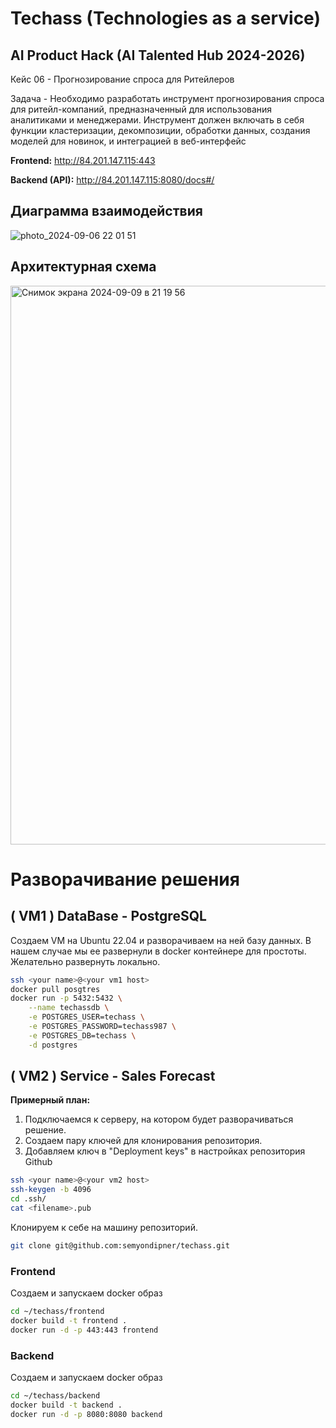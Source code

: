 # Techass (Technologies as a service)

## AI Product Hack (AI Talented Hub 2024-2026)

Кейс 06 - Прогнозирование спроса для Ритейлеров

Задача - Необходимо разработать инструмент прогнозирования спроса для ритейл-компаний, предназначенный для использования аналитиками и менеджерами. Инструмент должен включать в себя функции кластеризации, декомпозиции, обработки данных, создания моделей для новинок, и 
интеграцией в веб-интерфейс

**Frontend:** http://84.201.147.115:443

**Backend (API):** http://84.201.147.115:8080/docs#/

## Диаграмма взаимодействия

![photo_2024-09-06 22 01 51](https://github.com/user-attachments/assets/45a27082-c7db-4a16-8074-dc59b22d8f27)

## Архитектурная схема

<img width="894" alt="Снимок экрана 2024-09-09 в 21 19 56" src="https://github.com/user-attachments/assets/f1b6b3d1-a0eb-4ad9-a3d3-047a6351f4b7">

# Разворачивание решения
## ( VM1 ) DataBase - PostgreSQL

Создаем VM на Ubuntu 22.04 и разворачиваем на ней базу данных. В нашем случае мы ее развернули в docker контейнере для простоты. Желательно развернуть локально.

```bash
ssh <your name>@<your vm1 host>
docker pull posgtres
docker run -p 5432:5432 \
	--name techassdb \
	-e POSTGRES_USER=techass \
	-e POSTGRES_PASSWORD=techass987 \
	-e POSTGRES_DB=techass \
	-d postgres
```

## ( VM2 ) Service - Sales Forecast

**Примерный план:**
1. Подключаемся к серверу, на котором будет разворачиваться решение.
2. Cоздаем пару ключей для клонирования репозитория.
3. Добавляем ключ в "Deployment keys" в настройках репозитория Github

```bash
ssh <your name>@<your vm2 host>
ssh-keygen -b 4096
cd .ssh/
cat <filename>.pub
```

Клонируем к себе на машину репозиторий.

```bash
git clone git@github.com:semyondipner/techass.git
```

### Frontend

Создаем и запускаем docker образ

```bash
cd ~/techass/frontend
docker build -t frontend .
docker run -d -p 443:443 frontend
```

### Backend 

Создаем и запускаем docker образ

```bash
cd ~/techass/backend
docker build -t backend .
docker run -d -p 8080:8080 backend
```

